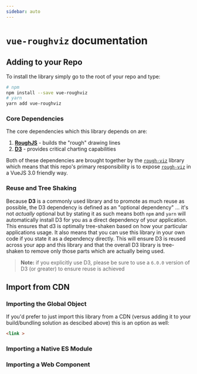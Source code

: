 ```yaml
---
sidebar: auto
---
```


# `vue-roughviz` documentation

## Adding to your Repo

To install the library simply go to the root of your repo and type:

```bash
# npm
npm install --save vue-roughviz
# yarn
yarn add vue-roughviz
```

### Core Dependencies

The core dependencies which this library depends on are:

1. [**RoughJS**](https://github.com/rough-stuff/rough) - builds the "rough" drawing lines
2. [**D3**](https://d3js.org) - provides critical charting capabilities

Both of these dependencies are brought together by the [`rough-viz`](https://github.com/jwilber/roughViz) library which means that this repo's primary responsibility is to expose [`rough-viz`](https://github.com/jwilber/roughViz) in a VueJS 3.0 friendly way.

### Reuse and Tree Shaking

Because **D3** is a commonly used library and to promote as much reuse as possible, the D3 dependency is defined as an "optional dependency" ... it's not _actually_ optional but by stating it as such means both `npm` and `yarn` will automatically install D3 for you as a direct dependency of your application. This ensures that d3 is optimally tree-shaken based on how your particular applications usage. It also means that you can use this library in your own code if you state it as a dependency directly. This will ensure D3 is reused across your app and this library and that the overall D3 library is tree-shaken to remove only those parts which are actually being used.

> **Note:** if you explicitly use D3, please be sure to use a `6.0.0` version of D3 (or greater) to ensure reuse is achieved

## Import from CDN

### Importing the Global Object

If you'd prefer to just import this library from a CDN (versus adding it to your build/bundling solution as descibed above) this is an option as well:

```html
<link >
```

### Importing a Native ES Module


### Importing a Web Component